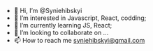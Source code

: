 - 👋 Hi, I’m @Syniehibskyi
- 👀 I’m interested in Javascript, React, codding;
- 🌱 I’m currently learning JS, React;
- 💞️ I’m looking to collaborate on ...
- 📫 How to reach me syniehibskyi@gmail.com

<!---
Syniehibskyi/Syniehibskyi is a ✨ special ✨ repository because its `README.md` (this file) appears on your GitHub profile.
You can click the Preview link to take a look at your changes.
--->
